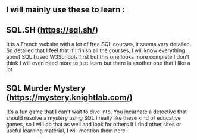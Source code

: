 ## I will mainly use these to learn :

## SQL.SH (https://sql.sh/)

It is a French website with a lot of free SQL courses, it seems very detailed. So detailed that I feel that if I finish all the courses, I will know everything about SQL
I used W3Schools first but this one looks more complete
I don't think I will even need more to just learn but there is another one that I like a lot


## SQL Murder Mystery (https://mystery.knightlab.com/)

It's a fun game that I can't wait to dive into. You incarnate a detective that should resolve a mystery using SQL
I really like these kind of educative games, so I will do that as well and look for others
If I find other sites or useful learning material, I will mention them here
